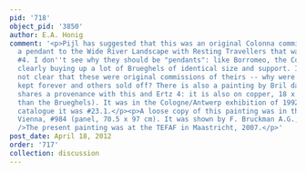```yaml
---
pid: '718'
object_pid: '3850'
author: E.A. Honig
comment: '<p>Pijl has suggested that this was an original Colonna commission and was
  a pendant to the Wide River Landscape with Resting Travellers that was Ertz 1979
  #4. I don''t see why they should be "pendants": like Borromeo, the Colonnas were
  clearly buying up a lot of Brueghels of identical size and support. It is moreover
  not clear that these were original commissions of theirs -- why were certain works
  kept forever and others sold off? There is also a painting by Bril dated 1594 that
  shares a provenance with this and Ertz 4: it is also on copper, 18 x 23.5 (so smaller
  than the Brueghels). It was in the Cologne/Antwerp exhibition of 1992; in the Cologne
  catalogue it was #23.1.</p><p>A loose copy of this painting was in the Gemäldegalerie,
  Vienna, #984 (panel, 70.5 x 97 cm). It was shown by F. Bruckman A.G., in Munich.<br
  />The present painting was at the TEFAF in Maastricht, 2007.</p>'
post_date: April 18, 2012
order: '717'
collection: discussion
---
```


